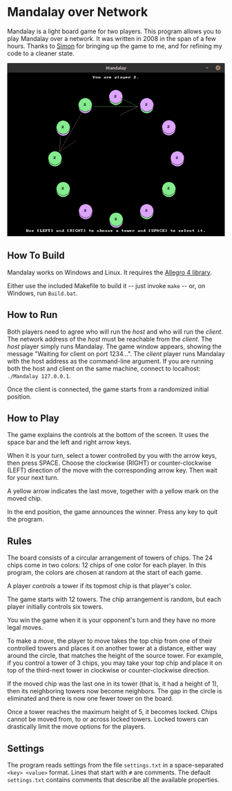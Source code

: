 # Mandalay over Network

Mandalay is a light board game for two players. This program allows you to play Mandalay over a network. It was written in 2008 in the span of a few hours.
Thanks to [Simon](https://github.com/SimonN/) for bringing up the game to me, and for refining my code to a cleaner state.

<img src="mandalay.png">

## How To Build

Mandalay works on Windows and Linux. It requires the [Allegro 4 library](https://liballeg.org/old.html).

Either use the included Makefile to build it -- just invoke `make` -- or, on Windows, run `Build.bat`.

## How to Run

Both players need to agree who will run the *host* and who will run the *client*.
The network address of the *host* must be reachable from the *client*.
The *host* player simply runs Mandalay. The game window appears, showing the message "Waiting for client on port 1234...".
The *client* player runs Mandalay with the host address as the command-line argument. If you are running both the host and client on the same machine, connect to localhost: `./Mandalay 127.0.0.1`.

Once the client is connected, the game starts from a randomized initial position. 

## How to Play

The game explains the controls at the bottom of the screen. It uses the space bar and the left and right arrow keys.

When it is your turn, select a tower controlled by you with the arrow keys, then press SPACE. Choose the clockwise (RIGHT) or counter-clockwise (LEFT) direction of the move with the corresponding arrow key. Then wait for your next turn.

A yellow arrow indicates the last move, together with a yellow mark on the moved chip.

In the end position, the game announces the winner. Press any key to quit the program.

## Rules

The board consists of a circular arrangement of towers of chips. The 24 chips come in two colors: 12 chips of one color for each player.
In this program, the colors are chosen at random at the start of each game.

A player *controls* a tower if its topmost chip is that player's color.

The game starts with 12 towers. The chip arrangement is random, but each player initially controls six towers.

You win the game when it is your opponent's turn and they have no more legal moves.

To make a *move*, the player to move takes the top chip from one of their controlled towers and places it on another tower at a distance, either way around the circle, that matches the height of the source tower.
For example, if you control a tower of 3 chips, you may take your top chip and place it on top of the third-next tower in clockwise or counter-clockwise direction.

If the moved chip was the last one in its tower (that is, it had a height of 1), then its neighboring towers now become neighbors. The gap in the circle is eliminated and there is now one fewer tower on the board.

Once a tower reaches the maximum height of 5, it becomes locked. Chips cannot be moved from, to or across locked towers. Locked towers can drastically limit the move options for the players.

## Settings

The program reads settings from the file `settings.txt` in a space-separated `<key> <value>` format. Lines that start with `#` are comments. The default `settings.txt` contains comments that describe all the available properties.
